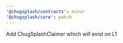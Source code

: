 ```yaml
---
'@chugsplash/contracts': minor
'@chugsplash/core': patch
---
```


Add ChugSplashClaimer which will exist on L1
